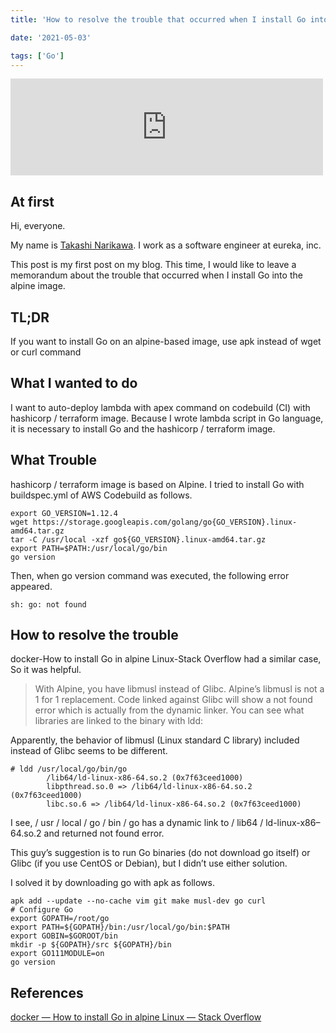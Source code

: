 ```yaml
---
title: 'How to resolve the trouble that occurred when I install Go into the alpine image'

date: '2021-05-03'

tags: ['Go']
---
```


<iframe src="https://cdn-ak.f.st-hatena.com/images/fotolife/s/st5818129/20210503/20210503172819.jpg" title="by Renée French CC BY 3.0" class="embed-card embed-webcard" scrolling="no" frameborder="0" style="margin: 10px 0px; padding: 0px; border: 0px; outline: 0px; font-size: 15px; vertical-align: baseline; background: rgb(255, 255, 255); max-width: 500px; color: rgb(77, 77, 77); font-family: TitilliumText22LRegular, &quot;ヒラギノ角ゴ Pro W3&quot;, &quot;Hiragino Kaku Gothic Pro&quot;, メイリオ, Meiryo, &quot;ＭＳ Ｐゴシック&quot;, &quot;MS PGothic&quot;, sans-serif; font-style: normal; font-variant-ligatures: normal; font-variant-caps: normal; font-weight: 400; letter-spacing: normal; orphans: 2; text-align: left; text-indent: 0px; text-transform: none; white-space: normal; widows: 2; word-spacing: 0px; -webkit-text-stroke-width: 0px; text-decoration-style: initial; text-decoration-color: initial; display: block; width: 500px; height: 155px;"></iframe>

## At first

Hi, everyone.

My name is [Takashi Narikawa](https://twitter.com/fukubaka0825).
I work as a software engineer at eureka, inc.

This post is my first post on my blog.
This time, I would like to leave a memorandum about the trouble that occurred when I install Go into the alpine image.


## TL;DR

If you want to install Go on an alpine-based image, use apk instead of wget or curl command

## What I wanted to do

I want to auto-deploy lambda with apex command on codebuild (CI) with hashicorp / terraform image.
Because I wrote lambda script in Go language, it is necessary to install Go and the hashicorp / terraform image.

## What Trouble

hashicorp / terraform image is based on Alpine. I tried to install Go with buildspec.yml of AWS Codebuild as follows.


```shell script
export GO_VERSION=1.12.4
wget https://storage.googleapis.com/golang/go{GO_VERSION}.linux-amd64.tar.gz
tar -C /usr/local -xzf go${GO_VERSION}.linux-amd64.tar.gz
export PATH=$PATH:/usr/local/go/bin
go version
```


Then, when go version command was executed, the following error appeared.

```shell script
sh: go: not found
```


## How to resolve the trouble

docker-How to install Go in alpine Linux-Stack Overflow had a similar case, So it was helpful.

>With Alpine, you have libmusl instead of Glibc. Alpine’s libmusl is not a 1 for 1 replacement. Code linked against Glibc will show a not found error which is actually from the dynamic linker. You can see what libraries are linked to the binary with ldd:

Apparently, the behavior of libmusl (Linux standard C library) included instead of Glibc seems to be different.


```shell script
# ldd /usr/local/go/bin/go
        /lib64/ld-linux-x86-64.so.2 (0x7f63ceed1000)
        libpthread.so.0 => /lib64/ld-linux-x86-64.so.2 (0x7f63ceed1000)
        libc.so.6 => /lib64/ld-linux-x86-64.so.2 (0x7f63ceed1000)
```


I see, / usr / local / go / bin / go has a dynamic link to / lib64 / ld-linux-x86–64.so.2 and returned not found error.

This guy’s suggestion is to run Go binaries (do not download go itself) or Glibc (if you use CentOS or Debian), but I didn’t use either solution.

I solved it by downloading go with apk as follows.


```shell script
apk add --update --no-cache vim git make musl-dev go curl
# Configure Go
export GOPATH=/root/go
export PATH=${GOPATH}/bin:/usr/local/go/bin:$PATH
export GOBIN=$GOROOT/bin
mkdir -p ${GOPATH}/src ${GOPATH}/bin
export GO111MODULE=on
go version
```


## References
[docker — How to install Go in alpine Linux — Stack Overflow](https://stackoverflow.com/questions/52056387/how-to-install-go-in-alpine-linux)

